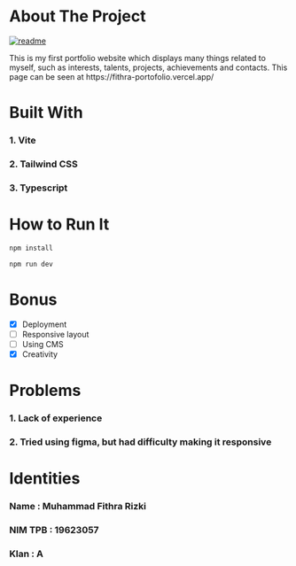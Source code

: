 
<h1 align="left">About The Project</h1>

<a href="https://ibb.co.com/NxxpCDv"><img src="https://i.ibb.co.com/gyyw9q2/readme.png" allign="center" alt="readme" border="0"></a>

<p>This is my first portfolio website which displays many things related to myself, such as interests, talents, projects, achievements and contacts. 
This page can be seen at https://fithra-portofolio.vercel.app/</p>

<h1 align="left">Built With</h1>
<h3 align="left">1. Vite</h3>
<h3 align="left">2. Tailwind CSS</h3>
<h3 align="left">3. Typescript</h3>

<h1 align="left">How to Run It</h1>

   ```sh
   npm install
   ```

   ```sh
   npm run dev
   ```

<h1 align="left">Bonus</h1>

- [x] Deployment 
- [ ] Responsive layout
- [ ] Using CMS
- [x] Creativity

<h1 align="left">Problems</h1>
<h3 align="left">1. Lack of experience</h3>
<h3 align="left">2. Tried using figma, but had difficulty making it responsive</h3>

<h1 align="left">Identities</h1>
<h3 align="left"> Name : Muhammad Fithra Rizki </h3>
<h3 align="left"> NIM TPB : 19623057 </h3>
<h3 align="left"> Klan : A </h3>
